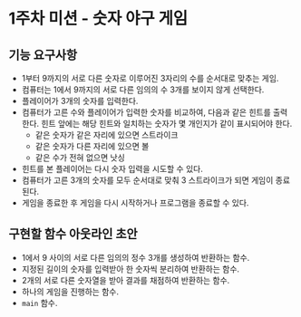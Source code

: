 # 1주차 미션 - 숫자 야구 게임

## 기능 요구사항

* 1부터 9까지의 서로 다른 숫자로 이루어진 3자리의 수를 순서대로 맞추는 게임.
* 컴퓨터는 1에서 9까지의 서로 다른 임의의 수 3개를 보이지 않게 선택한다.
* 플레이어가 3개의 숫자를 입력한다.
* 컴퓨터가 고른 수와 플레이어가 입력한 숫자를 비교하여, 다음과 같은 힌트를 출력한다. 힌트 앞에는 해당 힌트와 일치하는 숫자가 몇 개인지가 같이 표시되어야 한다.
  * 같은 숫자가 같은 자리에 있으면 스트라이크
  * 같은 숫자가 다른 자리에 있으면 볼
  * 같은 수가 전혀 없으면 낫싱
* 힌트를 본 플레이어는 다시 숫자 입력을 시도할 수 있다.
* 컴퓨터가 고른 3개의 숫자를 모두 순서대로 맞춰 3 스트라이크가 되면 게임이 종료된다.
* 게임을 종료한 후 게임을 다시 시작하거나 프로그램을 종료할 수 있다.

## 구현할 함수 아웃라인 초안

* 1에서 9 사이의 서로 다른 임의의 정수 3개를 생성하여 반환하는 함수.
* 지정된 길이의 숫자를 입력받아 한 숫자씩 분리하여 반환하는 함수.
* 2개의 서로 다른 숫자열을 받아 결과를 채점하여 반환하는 함수.
* 하나의 게임을 진행하는 함수.
* `main` 함수.

